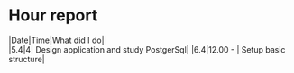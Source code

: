 # Hour report  

|Date|Time|What did I do|  
|5.4|4| Design application and study PostgerSql|
|6.4|12.00 - | Setup basic structure|  
